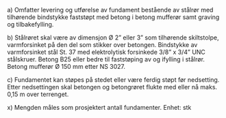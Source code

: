 a) Omfatter levering og utførelse av fundament bestående av stålrør med tilhørende bindstykke faststøpt med betong i betong mufferør samt graving og tilbakefylling.

b) Stålrøret skal være av dimensjon Ø 2” eller 3” som tilhørende skiltstolpe, varmforsinket på den del som stikker over betongen. Bindstykke av varmforsinket stål St. 37 med elektrolytisk forsinkede 3/8” x 3/4” UNC stålskruer. Betong B25 eller bedre til faststøping av og ifylling i stålrør.  Betong mufferør Ø 150 mm etter NS 3027.

c) Fundamentet kan støpes på stedet eller være ferdig støpt før nedsetting.  Etter nedsettingen skal betongen og betongrøret flukte med eller nå maks. 0,15 m over terrenget.

x) Mengden måles som prosjektert antall fundamenter. Enhet: stk

